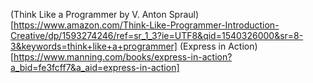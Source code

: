 (Think Like a Programmer by V. Anton Spraul)[https://www.amazon.com/Think-Like-Programmer-Introduction-Creative/dp/1593274246/ref=sr_1_3?ie=UTF8&qid=1540326000&sr=8-3&keywords=think+like+a+programmer]
(Express in Action)[https://www.manning.com/books/express-in-action?a_bid=fe3fcff7&a_aid=express-in-action]
